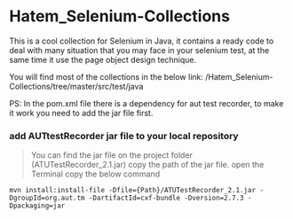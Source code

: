 # Hatem_Selenium-Collections
This is a cool collection for Selenium in Java, it contains a ready code to deal with many situation that you may face in your selenium test, at the same time it use the page object design technique.

You will find most of the collections in the below link: /Hatem_Selenium-Collections/tree/master/src/test/java




PS: In the pom.xml file there is a dependency for aut test recorder, to make it work you need to add the jar file first.
### add AUTtestRecorder jar file to your local repository 
> You can find the jar file on the project folder (ATUTestRecorder_2.1.jar)
> copy the path of the jar file.
> open the Terminal
> copy the below command 

```
mvn install:install-file -Dfile={Path}/ATUTestRecorder_2.1.jar -DgroupId=org.aut.tm -DartifactId=cxf-bundle -Dversion=2.7.3 -Dpackaging=jar
```



